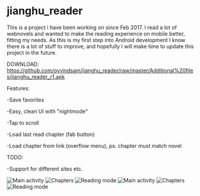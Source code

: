 # jianghu_reader
This is a project i have been working on since Feb 2017. I read a lot of webnovels and wanted to make the reading experience on mobile better, fitting my needs. As this is my first step into Android development I know there is a lot of stuff to improve, and hopefully I will make time to update this project in the future.



DOWNLOAD: https://github.com/oyvindsam/jianghu_reader/raw/master/Additional%20files/jianghu_reader_r1.apk



Features:

-Save favorites

-Easy, clean UI with "nightmode"

-Tap to scroll 

-Load last read chapter (fab button)

-Load chapter from link (overflow menu), ps. chapter must match novel




TODO:

-Support for different sites etc.



![Main activity](https://github.com/oyvindsam/jianghu_reader/blob/aSyncTaskLoader/Additional%20files/Screenshot_20170708-233005.png) ![Chapters](https://github.com/oyvindsam/jianghu_reader/blob/aSyncTaskLoader/Additional%20files/Screenshot_20170708-215422.png)
![Reading mode](https://github.com/oyvindsam/jianghu_reader/blob/aSyncTaskLoader/Additional%20files/Screenshot_20170708-233044.png) ![Main activity](https://github.com/oyvindsam/jianghu_reader/blob/aSyncTaskLoader/Additional%20files/Screenshot_20170708-215454.png) ![Chapters](https://github.com/oyvindsam/jianghu_reader/blob/aSyncTaskLoader/Additional%20files/Screenshot_20170708-233444.png) ![Reading mode](https://github.com/oyvindsam/jianghu_reader/blob/aSyncTaskLoader/Additional%20files/Screenshot_20170708-233551.png)

